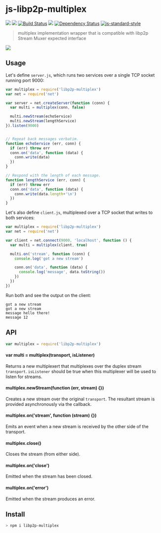js-libp2p-multiplex
===================

[![](https://img.shields.io/badge/made%20by-Protocol%20Labs-blue.svg?style=flat-square)](http://ipn.io)
[![](https://img.shields.io/badge/freenode-%23ipfs-blue.svg?style=flat-square)](http://webchat.freenode.net/?channels=%23ipfs)
[![Build Status](https://travis-ci.org/diasdavid/js-libp2p-multiplex.svg?style=flat-square)](https://travis-ci.org/diasdavid/js-libp2p-multiplex)
![](https://img.shields.io/badge/coverage-%3F-yellow.svg?style=flat-square)
[![Dependency Status](https://david-dm.org/diasdavid/js-libp2p-multiplex.svg?style=flat-square)](https://david-dm.org/diasdavid/js-libp2p-multiplex)
[![js-standard-style](https://img.shields.io/badge/code%20style-standard-brightgreen.svg?style=flat-square)](https://github.com/feross/standard)

> multiplex implementation wrapper that is compatible with libp2p Stream Muxer expected interface

[![](https://github.com/libp2p/interface-stream-muxer/raw/master/img/badge.png)](https://github.com/diasdavid/interface-stream-muxer)

## Usage

Let's define `server.js`, which runs two services over a single TCP socket
running port 9000:

```JavaScript
var multiplex = require('libp2p-multiplex')
var net = require('net')

var server = net.createServer(function (conn) {
  var multi = multiplex(conn, false)

  multi.newStream(echoService)
  multi.newStream(lengthService)
}).listen(9000)


// Repeat back messages verbatim.
function echoService (err, conn) {
  if (err) throw err
  conn.on('data', function (data) {
    conn.write(data)
  })
}

// Respond with the length of each message.
function lengthService (err, conn) {
  if (err) throw err
  conn.on('data', function (data) {
    conn.write(data.length+'\n')
  })
}
```

Let's also define `client.js`, multiplexed over a TCP socket that writes to both
services:

```JavaScript
var multiplex = require('libp2p-multiplex')
var net = require('net')

var client = net.connect(9000, 'localhost', function () {
  var multi = multiplex(client, true)

  multi.on('stream', function (conn) {
    console.log('got a new stream')

    conn.on('data', function (data) {
      console.log('message', data.toString())
    })
  })
})
```

Run both and see the output on the client:

```
got a new stream
got a new stream
message hello there!
message 12
```

## API

```js
var multiplex = require('libp2p-multiplex')
```

#### var multi = multiplex(transport, isListener)

Returns a new multiplexert that multiplexes over the duplex stream `transport`.
`isListener` should be true when this multiplexer will be used to listen for
streams.

#### multiplex.newStream(function (err, stream) {})

Creates a new stream over the original `transport`. The resultant stream is
provided asynchronously via the callback.

#### multiplex.on('stream', function (stream) {})

Emits an event when a new stream is received by the other side of the transport.

#### multiplex.close()

Closes the stream (from either side).

#### multiplex.on('close')

Emitted when the stream has been closed.

#### multiplex.on('error')

Emitted when the stream produces an error.

## Install

```sh
> npm i libp2p-multiplex
```
